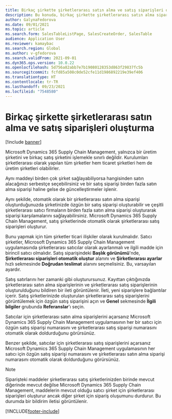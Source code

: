 ```yaml
---
title: Birkaç şirkette şirketlerarası satın alma ve satış siparişleri oluşturma
description: Bu konuda, birkaç şirkette şirketlerarası satın alma siparişlerinin veya satış siparişlerinin nasıl oluşturulacağı açıklanmaktadır
author: GalynaFedorova
ms.date: 09/01/2021
ms.topic: article
ms.search.form: SalesTableListPage, SalesCreateOrder, SalesTable
audience: Application User
ms.reviewer: kamaybac
ms.search.region: Global
ms.author: v-gfedorova
ms.search.validFrom: 2021-09-01
ms.dyn365.ops.version: 10.0.22
ms.openlocfilehash: 5d756a82abb7e7b19080128353d863f29837fc5b
ms.sourcegitcommit: fcfd85a508c0de52cfe11d1986892219e39ef406
ms.translationtype: HT
ms.contentlocale: tr-TR
ms.lasthandoff: 09/23/2021
ms.locfileid: "7548580"
---
```

# <a name="creating-intercompany-purchase-and-sales-orders-in-several-companies"></a>Birkaç şirkette şirketlerarası satın alma ve satış siparişleri oluşturma

[!include [banner](../../includes/banner.md)]

Microsoft Dynamics 365 Supply Chain Management, yalnızca bir üretim şirketini ve birkaç satış şirketini işlemekle sınırlı değildir. Kurulumları şirketlerarası olarak yapılan tüm şirketler hem ticaret şirketleri hem de üretim şirketleri olabilirler.

Aynı maddeyi birden çok şirket sağlayabiliyorsa hangisinden satın alacağınızı serbestçe seçebilirsiniz ve bir satış siparişi birden fazla satın alma siparişi haline gelse de güncelleştirmeler işlenir.

Aynı şekilde, otomatik olarak bir şirketlerarası satın alma siparişi oluşturduğunuzda şirketinizde özgün bir satış siparişi oluşturabilir ve çeşitli şirketlerarası satıcı firmaların birden fazla satın alma siparişi oluşturarak siparişi karşılamalarını sağlayabilirsiniz. Microsoft Dynamics 365 Supply Chain Management, satış şirketlerinde otomatik olarak şirketlerarası satış siparişleri oluşturur.

Bunu yapmak için tüm şirketler ticari ilişkiler olarak kurulmalıdır. Satıcı şirketler, Microsoft Dynamics 365 Supply Chain Management uygulamasında şirketlerarası satıcılar olarak ayarlanmalı ve ilgili madde için birincil satıcı olmalıdır. Satış siparişindeki **Başlık görünümü**'nde, **Şirketlerarası siparişleri otomatik oluştur** alanını ve **Şirketlerarası ayarlar** hızlı sekmesinde **Doğrudan teslimat** alanını seçmelisiniz. Bu, varsayılan ayardır.

Satış satırlarını her zamanki gibi oluşturursunuz. Kayıttan çıktığınızda şirketlerarası satın alma siparişlerinin ve şirketlerarası satış siparişlerinin oluşturulduğunu bildiren bir ileti görüntülenir. İleti, yeni siparişlere bağlantılar içerir. Satış şirketlerinizde oluşturulan şirketlerarası satış siparişlerini görüntülemek için özgün satış siparişini açın ve **Genel** sekmesinde **İlgili bilgiler** grubunda **Referanslar**'ı seçin.

Satıcılar için şirketlerarası satın alma siparişlerini açarsanız Microsoft Dynamics 365 Supply Chain Management uygulamasının her bir satıcı için özgün satış siparişi numarasını ve şirketlerarası satış siparişi numarasını otomatik olarak doldurduğunu görürsünüz.

Benzer şekilde, satıcılar için şirketlerarası satış siparişlerini açarsanız Microsoft Dynamics 365 Supply Chain Management uygulamasının her satıcı için özgün satış siparişi numarasını ve şirketlerarası satın alma siparişi numarasını otomatik olarak doldurduğunu görürsünüz.

> [!NOTE]
> Siparişteki maddeler şirketlerarası satış şirketlerinizden birinde mevcut diğerinde mevcut değilse Microsoft Dynamics 365 Supply Chain Management, maddelerin mevcut olduğu satıcı şirket için şirketlerarası siparişleri oluşturur ancak diğer şirket için sipariş oluşumunu durdurur. Bu durumda bir bildirim iletisi görüntülenir.

[!INCLUDE[footer-include](../../includes/footer-banner.md)]
